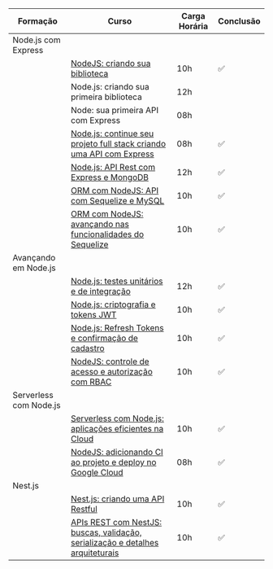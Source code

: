 |      Formação          |                                     Curso                                      | Carga Horária | Conclusão |
| ---------------------- | ------------------------------------------------------------------------------ | ------------- | --------- |
| Node.js com Express    |                                                                                |               |           |
|                        | [NodeJS: criando sua biblioteca](https://github.com/carolinepedasil/Node/tree/main/Alura/Node.js%20com%20Express/NodeJS:%20criando%20sua%20biblioteca) | 10h           | ✅        |
|                        | Node.js: criando sua primeira biblioteca                                       | 12h           |           |
|                        | Node: sua primeira API com Express                                             | 08h           |           |
|                        | [Node.js: continue seu projeto full stack criando uma API com Express](https://github.com/carolinepedasil/Node/tree/main/Alura/Node.js%20com%20Express/Node.js:%20continue%20seu%20projeto%20full%20stack%20criando%20uma%20API%20com%20Express/alura-books-server) | 08h           | ✅        |
|                        | [Node.js: API Rest com Express e MongoDB](https://github.com/carolinepedasil/Node/tree/main/Alura/Node.js%20com%20Express/Node.js:%20API%20Rest%20com%20Express%20e%20MongoDB) | 12h           | ✅        |
|                        | [ORM com NodeJS: API com Sequelize e MySQL](https://github.com/carolinepedasil/Node/tree/main/Alura/Node.js%20com%20Express/ORM%20com%20NodeJS:%20API%20com%20Sequelize%20e%20MySQL)| 10h           | ✅        |
|                        | [ORM com NodeJS: avançando nas funcionalidades do Sequelize](https://github.com/carolinepedasil/Node/tree/main/Alura/Node.js%20com%20Express/ORM%20com%20NodeJS:%20avançando%20nas%20funcionalidades%20do%20Sequelize) | 10h           | ✅        |
| Avançando em Node.js   |                                                                                |               |           |
|                        | [Node.js: testes unitários e de integração](https://github.com/carolinepedasil/Node/tree/main/Alura/Avançando%20em%20Node.js/Node.js:%20testes%20unitários%20e%20de%20integração) | 12h           | ✅        |
|                        | [Node.js: criptografia e tokens JWT](https://github.com/carolinepedasil/Node/tree/main/Alura/Avançando%20em%20Node.js/Node.js:%20criptografia%20e%20tokens%20JWT) | 10h           | ✅        |
|                        | [Node.js: Refresh Tokens e confirmação de cadastro](https://github.com/carolinepedasil/Node/tree/main/Alura/Avançando%20em%20Node.js/Node.js:%20Refresh%20Tokens%20e%20confirmação%20de%20cadastro) | 10h           | ✅          |
|                        | [NodeJS: controle de acesso e autorização com RBAC](https://github.com/carolinepedasil/Node/tree/main/Alura/Avançando%20em%20Node.js/NodeJS:%20controle%20de%20acesso%20e%20autorização%20com%20RBAC) | 10h           | ✅         |
| Serverless com Node.js |                                                                                |               |           |
|                        | [Serverless com Node.js: aplicações eficientes na Cloud](https://github.com/carolinepedasil/Node/tree/main/Alura/Serverless%20com%20Node.js/Serverless%20com%20Node.js:%20aplicações%20eficientes%20na%20Cloud) | 10h           | ✅        |
|                        | [NodeJS: adicionando CI ao projeto e deploy no Google Cloud](https://github.com/carolinepedasil/Node/tree/main/Alura/Serverless%20com%20Node.js/NodeJS:%20adicionando%20CI%20ao%20projeto%20e%20deploy%20no%20Google%20Cloud) | 08h           | ✅         |
| Nest.js                |                                                                                |               |           |
|                        | [Nest.js: criando uma API Restful](https://github.com/carolinepedasil/Node/tree/main/Alura/Nest.js/Nest.js:%20criando%20uma%20API%20Restful) | 10h           | ✅        |
|                        | [APIs REST com NestJS: buscas, validação, serialização e detalhes arquiteturais](https://github.com/carolinepedasil/Node/tree/main/Alura/Nest.js/APIs%20REST%20com%20NestJS:%20buscas%2C%20validação%2C%20serialização%20e%20detalhes%20arquiteturais) | 10h           | ✅        |